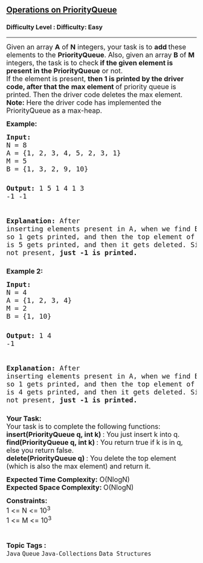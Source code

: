 <h2><a href="https://www.geeksforgeeks.org/problems/operations-on-priorityqueue/1?page=1&category=Java&difficulty=Easy&status=unsolved&sortBy=submissions">Operations on PriorityQueue</a></h2><h3>Difficulty Level : Difficulty: Easy</h3><hr><div class="problems_problem_content__Xm_eO"><p><span style="font-size: 18px;">Given an array <strong>A</strong> of <strong>N</strong> integers, your task is to <strong>add </strong>these elements to the <strong>PriorityQueue</strong>. Also, given an array <strong>B </strong>of <strong>M</strong> integers, the task is to check<strong> if the given element is present in the PriorityQueue</strong> or not.<br>If the element is present, <strong>then 1 is printed by the driver code, after that the</strong> <strong>max element </strong>of priority queue is printed. Then the driver code deletes the max element.<br><strong>Note:</strong> Here the driver code has implemented the PriorityQueue as a max-heap.</span></p>
<p><strong><span style="font-size: 18px;">Example:</span></strong></p>
<pre><span style="font-size: 18px;"><strong>Input:</strong>
N = 8
A = {1, 2, 3, 4, 5, 2, 3, 1}
M = 5
B = {1, 3, 2, 9, 10}</span>

<span style="font-size: 18px;"><strong>Output:</strong>
1
5
1
4
1
3
-1
-1</span>

<span style="font-size: 18px;"><strong>Explanation:
</strong>After inserting elements present in A, when we find B[0]=1, 
which is present, so 1 gets printed, and then the 
top element of the PriorityQueue which is 5 gets 
printed, and then it gets deleted. Similarly, when 
element is not present,<strong> just -1 is printed.<br></strong></span></pre>
<p><span style="font-size: 18px;"><strong>Example 2:</strong></span></p>
<pre><span style="font-size: 18px;"><strong>Input:</strong>
N = 4
A = {1, 2, 3, 4}
M = 2
B = {1, 10}</span>

<span style="font-size: 18px;"><strong>Output:</strong>
1
4
-1</span>

<span style="font-size: 18px;"><strong>Explanation:
</strong>After inserting elements present in A, when we find B[0]=1, 
which is present, so 1 gets printed, and then the 
top element of the PriorityQueue which is 4 gets 
printed, and then it gets deleted. Similarly, when 
element is not present,<strong> just -1 is printed.</strong></span></pre>
<p><span style="font-size: 18px;"><strong>Your Task:</strong><br>Your task is to complete the following functions:<br><strong>insert(PriorityQueue q, int k) </strong>: You just insert k into q.<br><strong>find(PriorityQueue q, int k) </strong>: You return true if k is in q, else you return false.<br><strong>delete(PriorityQueue q) </strong>: You delete the top element (which is also the max element) and return it.</span></p>
<p><span style="font-size: 18px;"><strong>Expected Time Complexity:</strong> O(NlogN)<br><strong>Expected Space Complexity: </strong>O(NlogN)</span></p>
<p><span style="font-size: 18px;"><strong>Constraints:</strong><br>1 &lt;= N &lt;= 10<sup>3</sup><br>1 &lt;= M &lt;= 10<sup>3</sup></span></p></div><br><p><span style=font-size:18px><strong>Topic Tags : </strong><br><code>Java</code>&nbsp;<code>Queue</code>&nbsp;<code>Java-Collections</code>&nbsp;<code>Data Structures</code>&nbsp;